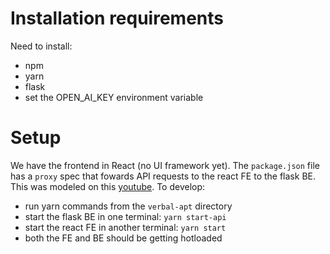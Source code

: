 # Installation requirements

Need to install:

- npm
- yarn
- flask
- set the OPEN_AI_KEY environment variable

# Setup

We have the frontend in React (no UI framework yet). The `package.json` file has a `proxy` spec that fowards API requests to the react FE to the flask BE. This was modeled on this [youtube](https://blog.miguelgrinberg.com/post/how-to-create-a-react--flask-project). To develop:

- run yarn commands from the `verbal-apt` directory
- start the flask BE in one terminal: `yarn start-api`
- start the react FE in another terminal: `yarn start`
- both the FE and BE should be getting hotloaded
